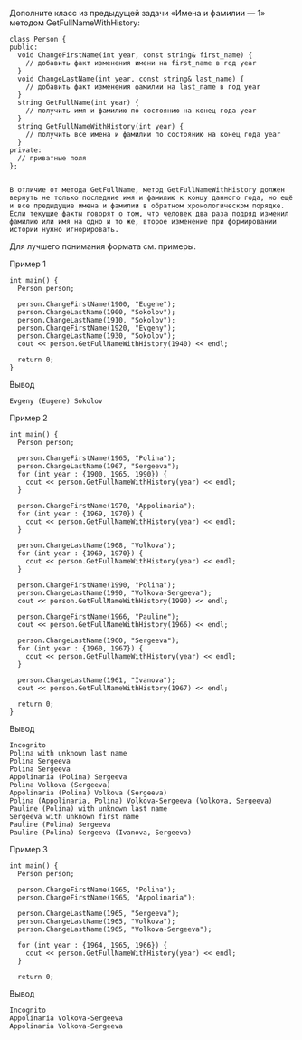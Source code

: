 ﻿Дополните класс из предыдущей задачи «Имена и фамилии — 1» методом GetFullNameWithHistory:


	class Person {
	public:
	  void ChangeFirstName(int year, const string& first_name) {
		// добавить факт изменения имени на first_name в год year
	  }
	  void ChangeLastName(int year, const string& last_name) {
		// добавить факт изменения фамилии на last_name в год year
	  }
	  string GetFullName(int year) {
		// получить имя и фамилию по состоянию на конец года year
	  }
	  string GetFullNameWithHistory(int year) {
		// получить все имена и фамилии по состоянию на конец года year
	  }
	private:
	  // приватные поля
	};
	
	
	В отличие от метода GetFullName, метод GetFullNameWithHistory должен вернуть не только последние имя и фамилию к концу данного года, но ещё и все предыдущие имена и фамилии в обратном хронологическом порядке. Если текущие факты говорят о том, что человек два раза подряд изменил фамилию или имя на одно и то же, второе изменение при формировании истории нужно игнорировать.

Для лучшего понимания формата см. примеры.

Пример 1

	int main() {
	  Person person;

	  person.ChangeFirstName(1900, "Eugene");
	  person.ChangeLastName(1900, "Sokolov");
	  person.ChangeLastName(1910, "Sokolov");
	  person.ChangeFirstName(1920, "Evgeny");
	  person.ChangeLastName(1930, "Sokolov");
	  cout << person.GetFullNameWithHistory(1940) << endl;
	  
	  return 0;
	}
Вывод

	Evgeny (Eugene) Sokolov
	
Пример 2

	int main() {
	  Person person;
	  
	  person.ChangeFirstName(1965, "Polina");
	  person.ChangeLastName(1967, "Sergeeva");
	  for (int year : {1900, 1965, 1990}) {
		cout << person.GetFullNameWithHistory(year) << endl;
	  }
	  
	  person.ChangeFirstName(1970, "Appolinaria");
	  for (int year : {1969, 1970}) {
		cout << person.GetFullNameWithHistory(year) << endl;
	  }
	  
	  person.ChangeLastName(1968, "Volkova");
	  for (int year : {1969, 1970}) {
		cout << person.GetFullNameWithHistory(year) << endl;
	  }
	  
	  person.ChangeFirstName(1990, "Polina");
	  person.ChangeLastName(1990, "Volkova-Sergeeva");
	  cout << person.GetFullNameWithHistory(1990) << endl;
	  
	  person.ChangeFirstName(1966, "Pauline");
	  cout << person.GetFullNameWithHistory(1966) << endl;
	  
	  person.ChangeLastName(1960, "Sergeeva");
	  for (int year : {1960, 1967}) {
		cout << person.GetFullNameWithHistory(year) << endl;
	  }
	  
	  person.ChangeLastName(1961, "Ivanova");
	  cout << person.GetFullNameWithHistory(1967) << endl;
	  
	  return 0;
	}


Вывод

	Incognito
	Polina with unknown last name
	Polina Sergeeva
	Polina Sergeeva
	Appolinaria (Polina) Sergeeva
	Polina Volkova (Sergeeva)
	Appolinaria (Polina) Volkova (Sergeeva)
	Polina (Appolinaria, Polina) Volkova-Sergeeva (Volkova, Sergeeva)
	Pauline (Polina) with unknown last name
	Sergeeva with unknown first name
	Pauline (Polina) Sergeeva
	Pauline (Polina) Sergeeva (Ivanova, Sergeeva)
	
Пример 3

	int main() {
	  Person person;

	  person.ChangeFirstName(1965, "Polina");
	  person.ChangeFirstName(1965, "Appolinaria");

	  person.ChangeLastName(1965, "Sergeeva");
	  person.ChangeLastName(1965, "Volkova");
	  person.ChangeLastName(1965, "Volkova-Sergeeva");

	  for (int year : {1964, 1965, 1966}) {
		cout << person.GetFullNameWithHistory(year) << endl;
	  }

	  return 0;
	

Вывод

	Incognito
	Appolinaria Volkova-Sergeeva
	Appolinaria Volkova-Sergeeva